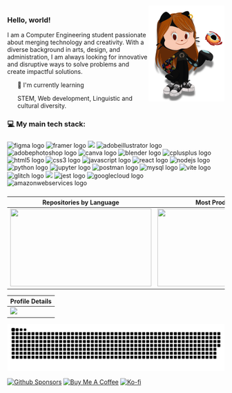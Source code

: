 <img width="35%" align="right" src="img\octovii.png" />

<h3>Hello, world! </h3>
<p> I am a Computer Engineering student passionate about merging technology and creativity. With a diverse background in arts, design, and administration, I am always looking for innovative and disruptive ways to solve problems and create impactful solutions.

<ul>🎯 I'm currently learning
 <p> STEM, Web development, Linguistic and cultural diversity.</p>
</ul>
<p></p>

<!--badges--->
<!--
<div align="left">
<p align="center"> </p>
<h3 align="left">🔧 Tools and languages I've used in projects:</h3>

###

<div align="left">
  <img src="https://skillicons.dev/icons?i=ps" height="23" alt="adobephotoshop logo"  />
 
  <img src="https://cdn.jsdelivr.net/gh/devicons/devicon/icons/illustrator/illustrator-plain.svg" height="23" alt="illustrator logo"  />
 
  <img src="https://cdn.jsdelivr.net/gh/devicons/devicon/icons/unity/unity-original.svg" height="23" alt="unity logo"  />
 
  <img src="https://cdn.jsdelivr.net/gh/devicons/devicon/icons/unrealengine/unrealengine-original.svg" height="23" alt="unrealengine logo"  />
 
  <img src="https://cdn.jsdelivr.net/gh/devicons/devicon/icons/codepen/codepen-original.svg" height="23" alt="codepen logo"  />
 
  <img src="https://cdn.jsdelivr.net/gh/devicons/devicon/icons/blender/blender-original.svg" height="23" alt="blender logo"  />
 
  <img src="https://cdn.jsdelivr.net/gh/devicons/devicon/icons/canva/canva-original.svg" height="23" alt="canva logo"  />
 
  <img src="https://cdn.jsdelivr.net/gh/devicons/devicon/icons/figma/figma-original.svg" height="23" alt="figma logo"  />
 
  <img src="https://cdn.jsdelivr.net/gh/devicons/devicon/icons/xcode/xcode-original.svg" height="23" alt="xcode logo"  />
 
  <img src="https://cdn.jsdelivr.net/gh/devicons/devicon/icons/arduino/arduino-original.svg" height="23" alt="arduino logo"  />
 
  <img src="https://cdn.jsdelivr.net/gh/devicons/devicon/icons/raspberrypi/raspberrypi-original.svg" height="23" alt="raspberrypi logo"  />
 
  <img src="https://cdn.jsdelivr.net/gh/devicons/devicon/icons/androidstudio/androidstudio-original.svg" height="23" alt="androidstudio logo"  />
 
  <img src="https://cdn.jsdelivr.net/gh/devicons/devicon/icons/azure/azure-original.svg" height="23" alt="azure logo"  />
 
  <img src="https://cdn.jsdelivr.net/gh/devicons/devicon/icons/go/go-original.svg" height="23" alt="go logo"  />
 
  <img src="https://cdn.jsdelivr.net/gh/devicons/devicon/icons/java/java-original.svg" height="23" alt="java logo"  />
 
  <img src="https://cdn.jsdelivr.net/gh/devicons/devicon/icons/kubernetes/kubernetes-plain.svg" height="23" alt="kubernetes logo"  />
 
  <img src="https://cdn.jsdelivr.net/gh/devicons/devicon/icons/pytorch/pytorch-original.svg" height="23" alt="pytorch logo"  />
 
  <img src="https://cdn.jsdelivr.net/gh/devicons/devicon/icons/lua/lua-original.svg" height="23" alt="lua logo"  />
 
  <img src="https://cdn.jsdelivr.net/gh/devicons/devicon/icons/pandas/pandas-original.svg" height="23" alt="pandas logo"  />
 
  <img src="https://cdn.jsdelivr.net/gh/devicons/devicon/icons/numpy/numpy-original.svg" height="23" alt="numpy logo"  />
 
  <img src="https://cdn.jsdelivr.net/gh/devicons/devicon/icons/r/r-original.svg" height="23" alt="r logo"  />
 
  <img src="https://cdn.jsdelivr.net/gh/devicons/devicon/icons/rstudio/rstudio-original.svg" height="23" alt="rstudio logo"  />
 
  <img src="https://cdn.jsdelivr.net/gh/devicons/devicon/icons/nestjs/nestjs-original.svg" height="23" alt="nestjs logo"  />
 
  <img src="https://cdn.jsdelivr.net/gh/devicons/devicon/icons/gulp/gulp-plain.svg" height="23" alt="gulp logo"  />
 
  <img src="https://cdn.jsdelivr.net/gh/devicons/devicon/icons/redis/redis-original.svg" height="23" alt="redis logo"  />
</div>
--->
###

<h3 align="left">💻 My main tech stack:</h3>

###

<div align="left">
  <!---
  [![wakatime](https://wakatime.com/badge/user/6d6db147-2dcb-4258-9a9c-df9f3613a25a.svg?style=for-the-badge)](https://wakatime.com/@6d6db147-2dcb-4258-9a9c-df9f3613a25a)
  <!--design-->
  <img src="https://img.shields.io/badge/Figma-d66a6a?logo=figma&logoColor=white&style=for-the-badge" height="25" alt="figma logo"  />
  <img src="https://img.shields.io/badge/Framer-212223?logo=framer&logoColor=white&style=for-the-badge" height="25" alt="framer logo"  />
  <img src="https://img.shields.io/badge/Krita-203759?style=for-the-badge&logo=krita&logoColor=EEF37B" height="25"/>
  <img src="https://img.shields.io/badge/Illustrator-b74a09?logo=adobeillustrator&logoColor=black&style=for-the-badge" height="25" alt="adobeillustrator logo"  />
  <img src="https://img.shields.io/badge/Photoshop-063970?logo=adobephotoshop&logoColor=black&style=for-the-badge" height="25" alt="adobephotoshop logo"  />
  <img src="https://img.shields.io/badge/Canva-4D8EA6?logo=canva&logoColor=black&style=for-the-badge" height="25" alt="canva logo"  />
  <img src="https://img.shields.io/badge/Blender-F5792A?logo=blender&logoColor=black&style=for-the-badge" height="25" alt="blender logo"  />
  <!--dev-->
  <img src="https://img.shields.io/badge/C++-00599C?logo=cplusplus&logoColor=white&style=for-the-badge" height="25" alt="cplusplus logo"  />
 
  <img src="https://img.shields.io/badge/HTML5-E34F26?logo=html5&logoColor=white&style=for-the-badge" height="25" alt="html5 logo"  />
 
  <img src="https://img.shields.io/badge/CSS3-1572B6?logo=css3&logoColor=white&style=for-the-badge" height="25" alt="css3 logo"  />
 
  <img src="https://img.shields.io/badge/JavaScript-F7DF1E?logo=javascript&logoColor=black&style=for-the-badge" height="25" alt="javascript logo"  />
 
  <img src="https://img.shields.io/badge/React-61DAFB?logo=react&logoColor=black&style=for-the-badge" height="25" alt="react logo"  />
 
  <img src="https://img.shields.io/badge/Node.js-339933?logo=nodedotjs&logoColor=white&style=for-the-badge" height="25" alt="nodejs logo"  />
 <!---
  <img src="https://img.shields.io/badge/Express-000000?logo=express&logoColor=white&style=for-the-badge" height="25" alt="express logo"  />
 
  <img src="https://img.shields.io/badge/Redux-764ABC?logo=redux&logoColor=white&style=for-the-badge" height="25" alt="redux logo"  />
 
  <img src="https://img.shields.io/badge/Next.js-000000?logo=nextdotjs&logoColor=white&style=for-the-badge" height="25" alt="nextjs logo"  />
  --->
  <img src="https://img.shields.io/badge/Python-3776AB?logo=python&logoColor=white&style=for-the-badge" height="25" alt="python logo"  />

  <!---
  <img src="https://img.shields.io/badge/Flask-000000?logo=flask&logoColor=white&style=for-the-badge" height="25" alt="flask logo"  />
  
  <img src="https://img.shields.io/badge/Django-092E20?logo=django&logoColor=white&style=for-the-badge" height="25" alt="django logo"  />
 --->
  
  <img src="https://img.shields.io/badge/Jupyter-F37626?logo=jupyter&logoColor=black&style=for-the-badge" height="25" alt="jupyter logo"  />

 
  <img src="https://img.shields.io/badge/Postman-FF6C37?logo=postman&logoColor=black&style=for-the-badge" height="25" alt="postman logo"  />
 
  <img src="https://img.shields.io/badge/MySQL-4479A1?logo=mysql&logoColor=white&style=for-the-badge" height="25" alt="mysql logo"  />
  <!---
  <img src="https://img.shields.io/badge/MongoDB-47A248?logo=mongodb&logoColor=white&style=for-the-badge" height="25" alt="mongodb logo"  />
 
  <img src="https://img.shields.io/badge/Spring-6DB33F?logo=spring&logoColor=black&style=for-the-badge" height="25" alt="spring logo"  />
 
  <img src="https://img.shields.io/badge/Docker-2496ED?logo=docker&logoColor=white&style=for-the-badge" height="25" alt="docker logo"  />
 
  <img src="https://img.shields.io/badge/Jenkins-D24939?logo=jenkins&logoColor=white&style=for-the-badge" height="25" alt="jenkins logo"  />
 
  <img src="https://img.shields.io/badge/Apache-D22128?logo=apache&logoColor=white&style=for-the-badge" height="25" alt="apache logo"  />
 
  <img src="https://img.shields.io/badge/Apache Cassandra-1287B1?logo=apachecassandra&logoColor=white&style=for-the-badge" height="25" alt="apachecassandra logo"  />
 --->
  
   <img src="https://img.shields.io/badge/Vite-CB365E?logo=vite&logoColor=white&style=for-the-badge" height="25" alt="vite logo"  />
  
   <img src="https://img.shields.io/badge/glitch-742d81.svg?style=for-the-badge&logo=glitch&logoColor=white)" height="25" alt="glitch logo"  />

   <img src="https://img.shields.io/badge/vercel-%23000000.svg?style=for-the-badge&logo=vercel&logoColor=white" height="25"/>
  
  <img src="https://img.shields.io/badge/Jest-C21325?logo=jest&logoColor=white&style=for-the-badge" height="25" alt="jest logo"  />
 
  <img src="https://img.shields.io/badge/Google Cloud-4285F4?logo=googlecloud&logoColor=white&style=for-the-badge" height="25" alt="googlecloud logo"  />
 
  <img src="https://img.shields.io/badge/Amazon AWS-232F3E?logo=amazonaws&logoColor=white&style=for-the-badge" height="25" alt="amazonwebservices logo"  />
</div>

###


</div>







<!--Stats table -->
| Repositories by Language | Most Productive Time | Most Committed Language |
|---------------------------|----------------------|--------------------------|
| <img width="327" height="180em" src="http://github-profile-summary-cards.vercel.app/api/cards/repos-per-language?username=pfrsch&theme=apprentice"> | <img width="327" height="180em" src="http://github-profile-summary-cards.vercel.app/api/cards/productive-time?username=pfrsch&theme=apprentice"> | <img width="327" height="180em" src="http://github-profile-summary-cards.vercel.app/api/cards/most-commit-language?username=pfrsch&theme=apprentice"> |

| **Profile Details**                                                                                                 |
|--------------------------------------------------------------------------------------------------------------------|
| <img width="981px" height="" src="http://github-profile-summary-cards.vercel.app/api/cards/profile-details?username=pfrsch&theme=apprentice"> |

<!--Stats --
<div align="">
<!-- repos-per-language --
   <img width="327" height="180em" src="http://github-profile-summary-cards.vercel.app/api/cards/repos-per-language?username=pfrsch&theme=apprentice">
<!-- productive-time --
   <img width="327" height="180em" src="http://github-profile-summary-cards.vercel.app/api/cards/productive-time?username=pfrsch&theme=apprentice">
<!-- most-commit-language --
   <img width="327" height="180em" src="http://github-profile-summary-cards.vercel.app/api/cards/most-commit-language?username=pfrsch&theme=apprentice">
 <!-- profile-details --
   <img width="900px" src="http://github-profile-summary-cards.vercel.app/api/cards/profile-details?username=pfrsch&theme=apprentice">
 </div>


<!-- Studies -->

<!--Projects--
<div align="" width"10%">
  <a href="https://github.com/pfrsch/cipherun">
    <img align="" width="40%" src="https://github-readme-stats.vercel.app/api/pin/?username=pfrsch&repo=cipherun" />
  </a>
  <a href="https://github.com/pfrsch/cipherun">
    <img align="" width="40%"  src="https://github-readme-stats.vercel.app/api/pin/?username=pfrsch&repo=cipherun" />
  </a>
</div>

 
<!-- snake -->
<img src="https://raw.githubusercontent.com/pfrsch/pfrsch/output/snake.svg" alt="Snake animation" />

[![Github Sponsors](https://img.shields.io/badge/GitHub%20Sponsors-30363D?&logo=GitHub-Sponsors&logoColor=EA4AAA)](https://github.com/sponsors/pfrsch)
[![Buy Me A Coffee](https://img.shields.io/badge/Buy%20Me%20a%20Coffee-ffdd00?&logo=buy-me-a-coffee&logoColor=black)](https://buymeacoffee.com/victciv)
[![Ko-fi](https://img.shields.io/badge/Ko--fi-FF5E5B?logo=ko-fi&logoColor=white)](https://ko-fi.com/victciv)

###

